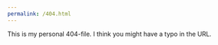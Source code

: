 ```yaml
---
permalink: /404.html
---
```

This is my personal 404-file. I think you might have a typo in the URL.
